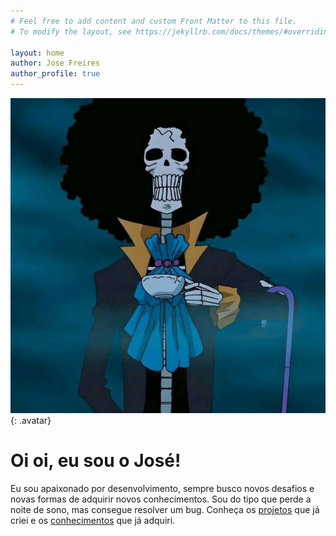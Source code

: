 ```yaml
---
# Feel free to add content and custom Front Matter to this file.
# To modify the layout, see https://jekyllrb.com/docs/themes/#overriding-theme-defaults

layout: home
author: Jose Freires
author_profile: true
---
```

![brook](/assets/images/teste.jpg){: .avatar}
# Oi oi, eu sou o José!
Eu sou apaixonado por desenvolvimento, sempre busco novos desafios e novas formas de adquirir novos conhecimentos. Sou do tipo que perde a noite de sono, mas consegue resolver um bug. Conheça os [projetos](/meusprojetos) que já criei e os [conhecimentos](/meuscursos) que já adquiri.
